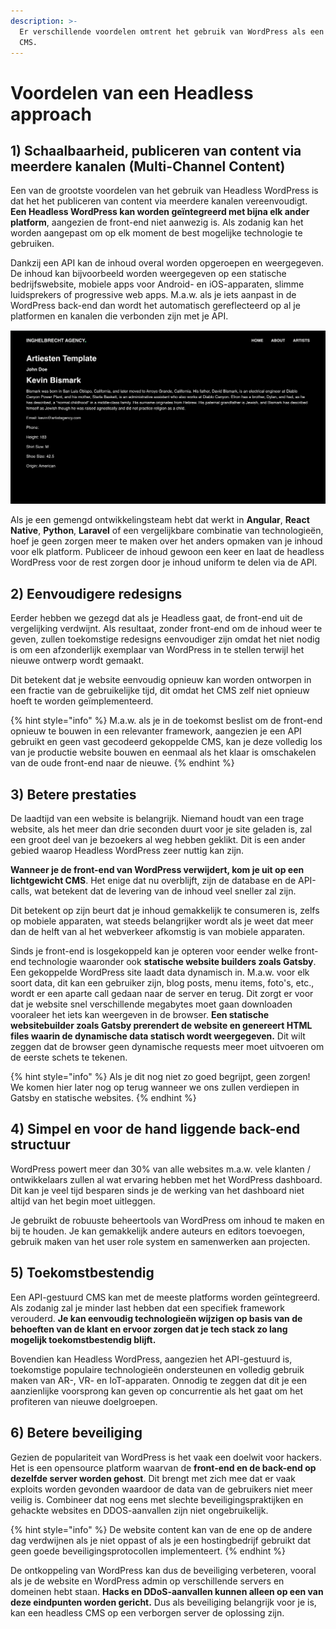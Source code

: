 ```yaml
---
description: >-
  Er verschillende voordelen omtrent het gebruik van WordPress als een Headless
  CMS.
---
```


# Voordelen van een Headless approach

## **1) Schaalbaarheid, p**ubliceren van content via meerdere kanalen (Multi-Channel Content)

Een van de grootste voordelen van het gebruik van Headless WordPress is dat het het publiceren van content via meerdere kanalen vereenvoudigt. **Een Headless WordPress kan worden geïntegreerd met bijna elk ander platform**, aangezien de front-end niet aanwezig is. Als zodanig kan het worden aangepast om op elk moment de best mogelijke technologie te gebruiken.

Dankzij een API kan de inhoud overal worden opgeroepen en weergegeven. De inhoud kan bijvoorbeeld worden weergegeven op een statische bedrijfswebsite, mobiele apps voor Android- en iOS-apparaten, slimme luidsprekers of progressive web apps. M.a.w. als je iets aanpast in de WordPress back-end dan wordt het automatisch gereflecteerd op al je platformen en kanalen die verbonden zijn met je API.

![Multi-channel Content](<../../.gitbook/assets/image (133).png>)

Als je een gemengd ontwikkelingsteam hebt dat werkt in **Angular**, **React** **Native**, **Python**, **Laravel** of een vergelijkbare combinatie van technologieën, hoef je geen zorgen meer te maken over het anders opmaken van je inhoud voor elk platform. Publiceer de inhoud gewoon een keer en laat de headless WordPress voor de rest zorgen door je inhoud uniform te delen via de API.

## 2) Eenvoudigere redesigns

Eerder hebben we gezegd dat als je Headless gaat, de front-end uit de vergelijking verdwijnt. Als resultaat, zonder front-end om de inhoud weer te geven, zullen toekomstige redesigns eenvoudiger zijn omdat het niet nodig is om een ​​afzonderlijk exemplaar van WordPress in te stellen terwijl het nieuwe ontwerp wordt gemaakt.

Dit betekent dat je website eenvoudig opnieuw kan worden ontworpen in een fractie van de gebruikelijke tijd, dit omdat het CMS zelf niet opnieuw hoeft te worden geïmplementeerd.&#x20;

{% hint style="info" %}
M.a.w. als je in de toekomst beslist om de front-end opnieuw te bouwen in een relevanter framework, aangezien je een API gebruikt en geen vast gecodeerd gekoppelde CMS, kan je deze volledig los van je productie website bouwen en eenmaal als het klaar is omschakelen van de oude front-end naar de nieuwe.
{% endhint %}

## 3) Betere prestaties

De laadtijd van een website is belangrijk. Niemand houdt van een trage website, als het meer dan drie seconden duurt voor je site geladen is, zal een groot deel van je bezoekers al weg hebben geklikt. Dit is een ander gebied waarop Headless WordPress zeer nuttig kan zijn.

**Wanneer je de front-end van WordPress verwijdert, kom je uit op een lichtgewicht CMS**. Het enige dat nu overblijft, zijn de database en de API-calls, wat betekent dat de levering van de inhoud veel sneller zal zijn.

Dit betekent op zijn beurt dat je inhoud gemakkelijk te consumeren is, zelfs op mobiele apparaten, wat steeds belangrijker wordt als je weet dat meer dan de helft van al het webverkeer afkomstig is van mobiele apparaten.

Sinds je front-end is losgekoppeld kan je opteren voor eender welke front-end technologie waaronder ook **statische website builders zoals Gatsby**. Een gekoppelde WordPress site laadt data dynamisch in. M.a.w. voor elk soort data, dit kan een gebruiker zijn, blog posts, menu items, foto's, etc., wordt er een aparte call gedaan naar de server en terug. Dit zorgt er voor dat je website snel verschillende megabytes moet gaan downloaden vooraleer het iets kan weergeven in de browser. **Een statische websitebuilder zoals Gatsby prerendert de website en genereert HTML files waarin de dynamische data statisch wordt weergegeven.** Dit wilt zeggen dat de browser geen dynamische requests meer moet uitvoeren om de eerste schets te tekenen.

{% hint style="info" %}
Als je dit nog niet zo goed begrijpt, geen zorgen! We komen hier later nog op terug wanneer we ons zullen verdiepen in Gatsby en statische websites.
{% endhint %}

## 4) Simpel en voor de hand liggende back-end structuur

WordPress powert meer dan 30% van alle websites m.a.w. vele klanten / ontwikkelaars zullen al wat ervaring hebben met het WordPress dashboard. Dit kan je veel tijd besparen sinds je de werking van het dashboard niet altijd van het begin moet uitleggen.

Je gebruikt de robuuste beheertools van WordPress om inhoud te maken en bij te houden. Je kan gemakkelijk andere auteurs en editors toevoegen, gebruik maken van het user role system en samenwerken aan projecten.

## 5) Toekomstbestendig

Een API-gestuurd CMS kan met de meeste platforms worden geïntegreerd. Als zodanig zal je minder last hebben dat een specifiek framework verouderd. **Je kan eenvoudig technologieën wijzigen op basis van de behoeften van de klant en ervoor zorgen dat je tech stack zo lang mogelijk toekomstbestendig blijft.**

Bovendien kan Headless WordPress, aangezien het API-gestuurd is, toekomstige populaire technologieën ondersteunen en volledig gebruik maken van AR-, VR- en IoT-apparaten. Onnodig te zeggen dat dit je een aanzienlijke voorsprong kan geven op concurrentie als het gaat om het profiteren van nieuwe doelgroepen.

## 6) Betere beveiliging

Gezien de populariteit van WordPress is het vaak een doelwit voor hackers. Het is een opensource platform waarvan de **front-end en de back-end op dezelfde server worden gehost**. Dit brengt met zich mee dat er vaak exploits worden gevonden waardoor de data van de gebruikers niet meer veilig is. Combineer dat nog eens met slechte beveiligingspraktijken en gehackte websites en DDOS-aanvallen zijn niet ongebruikelijk.

{% hint style="info" %}
De website content kan van de ene op de andere dag verdwijnen als je niet oppast of als je een hostingbedrijf gebruikt dat geen goede beveiligingsprotocollen implementeert.
{% endhint %}

De ontkoppeling van WordPress kan dus de beveiliging verbeteren, vooral als je de website en WordPress admin op verschillende servers en domeinen hebt staan. **Hacks en DDoS-aanvallen kunnen alleen op een van deze eindpunten worden gericht.** Dus als beveiliging belangrijk voor je is, kan een headless CMS op een verborgen server de oplossing zijn.

